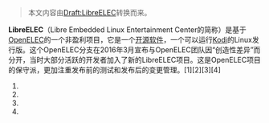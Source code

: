 > 本文内容由[Draft:LibreELEC](https://zh.wikipedia.org/wiki/Draft:LibreELEC)转换而来。


**LibreELEC**（Libre Embedded Linux Entertainment Center的简称）是基于[OpenELEC](../Page/OpenELEC.md "wikilink")的一个非盈利项目，它是一个[开源软件](../Page/开源软件.md "wikilink")，一个可以运行[Kodi](../Page/Kodi.md "wikilink")的Linux发行版。这个OpenELEC分支在2016年3月宣布与OpenELEC团队因“创造性差异”而分开，当时大部分活跃的开发者加入了新的LibreELEC项目。这是OpenELEC项目的保守派，更加注重发布前的测试和发布后的变更管理。\[1\]\[2\]\[3\]\[4\]

1.
2.
3.
4.